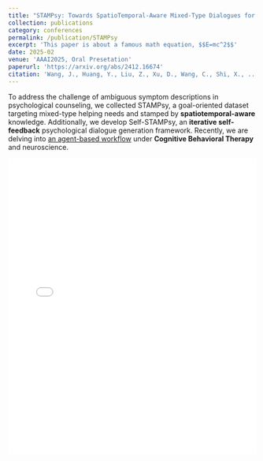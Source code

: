 ```yaml
---
title: "STAMPsy: Towards SpatioTemporal-Aware Mixed-Type Dialogues for Psychological Counseling"
collection: publications
category: conferences
permalink: /publication/STAMPsy
excerpt: 'This paper is about a famous math equation, $$E=mc^2$$'
date: 2025-02
venue: 'AAAI2025, Oral Presetation'
paperurl: 'https://arxiv.org/abs/2412.16674'
citation: 'Wang, J., Huang, Y., Liu, Z., Xu, D., Wang, C., Shi, X., ... \& Huang, Y.  (2025). STAMPsy: Towards SpatioTemporal-Aware Mixed-Type Dialogues for Psychological Counseling. Proceedings of the AAAI Conference on Artificial Intelligence. Vol. 39. No. 24. 2025.'
---
```


[//]: # (Using [MathJax]&#40;https://www.mathjax.org/&#41; in the description is supported - $$E=mc^2$$ - however, the use must be mindful that the default delimiters are `$$...$$` and `\\[...\\]` which differs from the `$...$` that is typically expected.)
To address the challenge of ambiguous symptom descriptions in psychological counseling, we collected STAMPsy, a goal-oriented dataset targeting mixed-type helping needs and stamped by **spatiotemporal-aware** knowledge. Additionally, we develop Self-STAMPsy, an **iterative self-feedback** psychological dialogue generation framework. Recently, we are delving into  [an agent-based workflow](https://github.com/JOY-SWang/CBTI-Agent) under **Cognitive Behavioral Therapy** and neuroscience.

<embed src="/images/paper/STAMPsy_1.pdf" type="application/pdf" width="100%" height="600px" />

